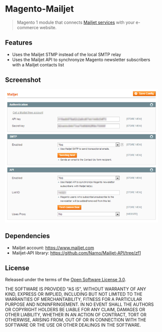 # Magento-Mailjet

> Magento 1 module that connects [Mailjet services](https://www.mailjet.com/docs) with your e-commerce website.

## Features
* Uses the Mailjet STMP instead of the local SMTP relay
* Uses the Mailjet API to synchronyze Magento newsletter subscribers with a Mailjet contacts list

## Screenshot

![Magento-Mailjet Configuration](doc/screenshots/Magento-Mailjet_Admin.png "Magento-Mailjet Configuration")

## Dependencies

* Mailjet account: https://www.mailjet.com
* Mailjet-API library: https://github.com/Narno/Mailjet-API/tree/zf1

## License

Released under the terms of the [Open Software License 3.0](http://opensource.org/licenses/OSL-3.0).

THE SOFTWARE IS PROVIDED "AS IS", WITHOUT WARRANTY OF ANY KIND, EXPRESS
OR IMPLIED, INCLUDING BUT NOT LIMITED TO THE WARRANTIES OF MERCHANTABILITY,
FITNESS FOR A PARTICULAR PURPOSE AND NONINFRINGEMENT. IN NO EVENT SHALL
THE AUTHORS OR COPYRIGHT HOLDERS BE LIABLE FOR ANY CLAIM, DAMAGES OR OTHER
LIABILITY, WHETHER IN AN ACTION OF CONTRACT, TORT OR OTHERWISE, ARISING
FROM, OUT OF OR IN CONNECTION WITH THE SOFTWARE OR THE USE OR OTHER
DEALINGS IN THE SOFTWARE.
